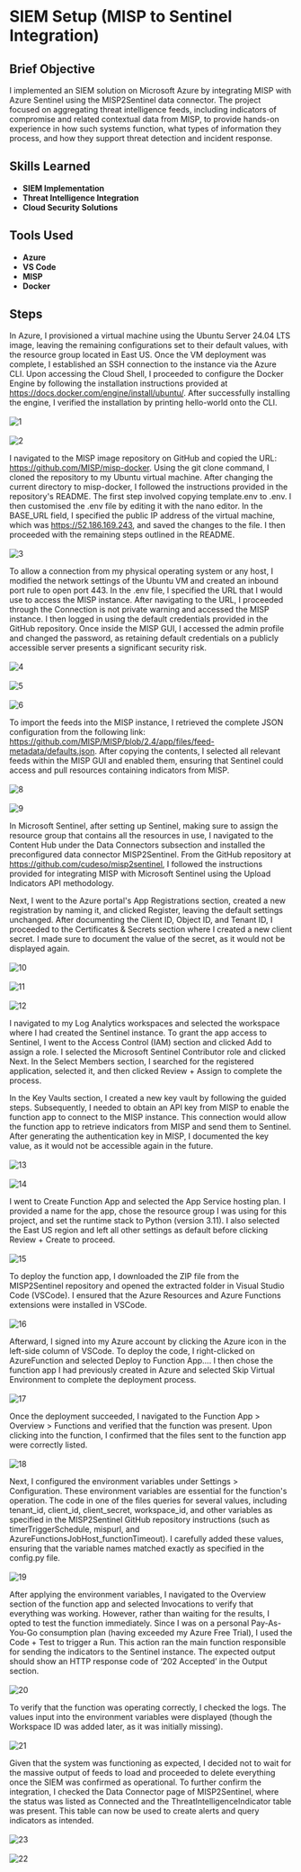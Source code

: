 <h1>SIEM Setup (MISP to Sentinel Integration)</h1>

<h2>Brief Objective</h2>
I implemented an SIEM solution on Microsoft Azure by integrating MISP with Azure Sentinel using the MISP2Sentinel data connector. The project focused on aggregating threat intelligence feeds, including indicators of compromise and related contextual data from MISP, to provide hands-on experience in how such systems function, what types of information they process, and how they support threat detection and incident response. <br />

<h2>Skills Learned</h2>

- <b>SIEM Implementation</b> 
- <b>Threat Intelligence Integration</b>
- <b>Cloud Security Solutions</b>

<h2>Tools Used</h2>

- <b>Azure</b>
- <b>VS Code</b> 
- <b>MISP</b>
- <b>Docker</b>

<h2>Steps</h2>

In Azure, I provisioned a virtual machine using the Ubuntu Server 24.04 LTS image, leaving the remaining configurations set to their default values, with the resource group located in East US. Once the VM deployment was complete, I established an SSH connection to the instance via the Azure CLI. Upon accessing the Cloud Shell, I proceeded to configure the Docker Engine by following the installation instructions provided at https://docs.docker.com/engine/install/ubuntu/. After successfully installing the engine, I verified the installation by printing hello-world onto the CLI. <br/>
<br/>
![1](https://github.com/user-attachments/assets/72f6a8f1-8362-4b21-b2cf-6f0011bc4bcd) <br/>
<br/>
![2](https://github.com/user-attachments/assets/1a3d7572-b889-4970-bdd4-d3b51ecf3770) <br/>

I navigated to the MISP image repository on GitHub and copied the URL: https://github.com/MISP/misp-docker. Using the git clone command, I cloned the repository to my Ubuntu virtual machine. After changing the current directory to misp-docker, I followed the instructions provided in the repository's README. The first step involved copying template.env to .env. I then customised the .env file by editing it with the nano editor. In the BASE_URL field, I specified the public IP address of the virtual machine, which was https://52.186.169.243, and saved the changes to the file. I then proceeded with the remaining steps outlined in the README.  <br/>
<br/>
![3](https://github.com/user-attachments/assets/15ae7cb1-7be0-4929-9f43-6d7bf5246ba8) <br/>

To allow a connection from my physical operating system or any host, I modified the network settings of the Ubuntu VM and created an inbound port rule to open port 443. In the .env file, I specified the URL that I would use to access the MISP instance. After navigating to the URL, I proceeded through the Connection is not private warning and accessed the MISP instance. I then logged in using the default credentials provided in the GitHub repository. Once inside the MISP GUI, I accessed the admin profile and changed the password, as retaining default credentials on a publicly accessible server presents a significant security risk. <br/>
<br/>
![4](https://github.com/user-attachments/assets/12cccab2-e4cc-4715-a6fe-e496e326a854) <br/>
<br/>
![5](https://github.com/user-attachments/assets/1d9d4bca-195c-4376-bdc3-7a2aa96f3ecb) <br/>
<br/>
![6](https://github.com/user-attachments/assets/92b9f2d8-ab8b-4d09-a9c5-a5529ffb8be0) <br/>

To import the feeds into the MISP instance, I retrieved the complete JSON configuration from the following link: https://github.com/MISP/MISP/blob/2.4/app/files/feed-metadata/defaults.json. After copying the contents, I selected all relevant feeds within the MISP GUI and enabled them, ensuring that Sentinel could access and pull resources containing indicators from MISP.  <br/>
<br/>
![8](https://github.com/user-attachments/assets/e3e1a131-5e62-4787-919e-5f8fc1a7fc1d) <br/>
<br/>
![9](https://github.com/user-attachments/assets/9ea40ea1-9b74-4ad2-be85-4f2411119c12) <br/>

In Microsoft Sentinel, after setting up Sentinel, making sure to assign the resource group that contains all the resources in use, I navigated to the Content Hub under the Data Connectors subsection and installed the preconfigured data connector MISP2Sentinel. From the GitHub repository at https://github.com/cudeso/misp2sentinel, I followed the instructions provided for integrating MISP with Microsoft Sentinel using the Upload Indicators API methodology.  <br/>

Next, I went to the Azure portal's App Registrations section, created a new registration by naming it, and clicked Register, leaving the default settings unchanged. After documenting the Client ID, Object ID, and Tenant ID, I proceeded to the Certificates & Secrets section where I created a new client secret. I made sure to document the value of the secret, as it would not be displayed again.  <br/>
<br />
![10](https://github.com/user-attachments/assets/110bce99-0d69-4f2b-ace5-887cbaa2b287) <br/>
<br/>
![11](https://github.com/user-attachments/assets/8f72dd35-7ec9-45cb-ad15-68cbfac16b24) <br/>
<br/>
![12](https://github.com/user-attachments/assets/a8b43f07-dfa7-40e9-a03d-163ef113493d) <br/>

I navigated to my Log Analytics workspaces and selected the workspace where I had created the Sentinel instance. To grant the app access to Sentinel, I went to the Access Control (IAM) section and clicked Add to assign a role. I selected the Microsoft Sentinel Contributor role and clicked Next. In the Select Members section, I searched for the registered application, selected it, and then clicked Review + Assign to complete the process. <br/>

In the Key Vaults section, I created a new key vault by following the guided steps. Subsequently, I needed to obtain an API key from MISP to enable the function app to connect to the MISP instance. This connection would allow the function app to retrieve indicators from MISP and send them to Sentinel. After generating the authentication key in MISP, I documented the key value, as it would not be accessible again in the future. <br/>
<br/>
![13](https://github.com/user-attachments/assets/2656992f-55cb-4578-965a-1b0819739d05) <br/>
<br/>
![14](https://github.com/user-attachments/assets/9d87ae0d-25d8-41f7-8ad6-c4b75721c1bd) <br/>

I went to Create Function App and selected the App Service hosting plan. I provided a name for the app, chose the resource group I was using for this project, and set the runtime stack to Python (version 3.11). I also selected the East US region and left all other settings as default before clicking Review + Create to proceed. <br />
<br/>
![15](https://github.com/user-attachments/assets/5bd9365f-9ec6-486e-8081-ce232cbdff3d) <br/>

To deploy the function app, I downloaded the ZIP file from the MISP2Sentinel repository and opened the extracted folder in Visual Studio Code (VSCode). I ensured that the Azure Resources and Azure Functions extensions were installed in VSCode. <br />
<br/>
![16](https://github.com/user-attachments/assets/afbe8985-3889-440a-b656-db52df07f536) <br/>

Afterward, I signed into my Azure account by clicking the Azure icon in the left-side column of VSCode. To deploy the code, I right-clicked on AzureFunction and selected Deploy to Function App…. I then chose the function app I had previously created in Azure and selected Skip Virtual Environment to complete the deployment process. <br/>
<br/>
![17](https://github.com/user-attachments/assets/eb62bf9e-5a64-4f93-a57c-f3530f15c1b9) <br/>

Once the deployment succeeded, I navigated to the Function App > Overview > Functions and verified that the function was present. Upon clicking into the function, I confirmed that the files sent to the function app were correctly listed. <br />
<br/>
![18](https://github.com/user-attachments/assets/56761294-68ab-49ca-b004-9f5075165a94) <br/>

Next, I configured the environment variables under Settings > Configuration. These environment variables are essential for the function's operation. The code in one of the files queries for several values, including tenant_id, client_id, client_secret, workspace_id, and other variables as specified in the MISP2Sentinel GitHub repository instructions (such as timerTriggerSchedule, mispurl, and AzureFunctionsJobHost_functionTimeout). I carefully added these values, ensuring that the variable names matched exactly as specified in the config.py file. <br />
<br/>
![19](https://github.com/user-attachments/assets/3611a6b7-fc10-41a2-b807-9c8796819c68) <br/>

After applying the environment variables, I navigated to the Overview section of the function app and selected Invocations to verify that everything was working. However, rather than waiting for the results, I opted to test the function immediately. Since I was on a personal Pay-As-You-Go consumption plan (having exceeded my Azure Free Trial), I used the Code + Test to trigger a Run. This action ran the main function responsible for sending the indicators to the Sentinel instance. The expected output should show an HTTP response code of ‘202 Accepted’ in the Output section. <br />
<br/>
![20](https://github.com/user-attachments/assets/57e2f40c-c71a-4fb2-ab94-bca3ce8dd324) <br/>

To verify that the function was operating correctly, I checked the logs. The values input into the environment variables were displayed (though the Workspace ID was added later, as it was initially missing). <br />
<br/>
![21](https://github.com/user-attachments/assets/25ea788d-f547-4e14-800a-2a49ba935f2f) <br/>

Given that the system was functioning as expected, I decided not to wait for the massive output of feeds to load and proceeded to delete everything once the SIEM was confirmed as operational. To further confirm the integration, I checked the Data Connector page of MISP2Sentinel, where the status was listed as Connected and the ThreatIntelligenceIndicator table was present. This table can now be used to create alerts and query indicators as intended. <br />
<br/>
![23](https://github.com/user-attachments/assets/d8ce27e7-4840-4c53-b3c1-0da7f59bbd1d) <br/>
<br/>
![22](https://github.com/user-attachments/assets/e483492e-5d2a-424f-9ee6-1785ccbf710e) <br/>
<!--
 ```diff
- text in red
+ text in green
! text in orange
# text in gray
@@ text in purple (and bold)@@
```
--!>
